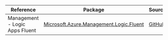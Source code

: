 | Reference | Package | Source |
|---|---|---|
|Management - Logic Apps  Fluent|[Microsoft.Azure.Management.Logic.Fluent](https://www.nuget.org/packages/Microsoft.Azure.Management.Logic.Fluent)|[GitHub](https://github.com/Azure/azure-sdk-for-net/blob/main/)|
